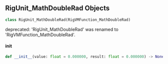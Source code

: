 ## RigUnit_MathDoubleRad Objects

```python
class RigUnit_MathDoubleRad(RigVMFunction_MathDoubleRad)
```

deprecated: 'RigUnit_MathDoubleRad' was renamed to 'RigVMFunction_MathDoubleRad'.

<a id="unreal.RigUnit_MathDoubleRad.__init__"></a>

#### __init__

```python
def __init__(value: float = 0.000000, result: float = 0.000000) -> None
```

<a id="unreal.RigVMFunction_MathDoubleSin"></a>